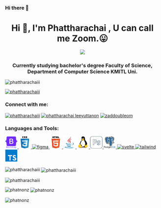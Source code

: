 ### Hi there 👋
<h1 align="center">Hi 👋, I'm Phattharachai , U can call me Zoom.😛</h1>
<div id="header" align="center">
  <img src="https://media.giphy.com/media/M9gbBd9nbDrOTu1Mqx/giphy.gif" width="100"/>
</div>
<h3 align="center">Currently studying bachelor's degree Faculty of Science, Department of Computer Science KMITL Uni.</h3>

<p align="left"> <img src="https://komarev.com/ghpvc/?username=phattharachaiii&label=Profile%20views&color=0e75b6&style=flat" alt="phattharachaiii" /> </p>

<p align="left"> <a href="https://github.com/ryo-ma/github-profile-trophy"><img src="https://github-profile-trophy.vercel.app/?username=phattharachaiii" alt="phattharachaiii" /></a> </p>

<h3 align="left">Connect with me:</h3>
<p align="left">
<a href="https://codepen.io/phattharachaiii" target="blank"><img align="center" src="https://raw.githubusercontent.com/rahuldkjain/github-profile-readme-generator/master/src/images/icons/Social/codepen.svg" alt="phattharachaiii" height="30" width="40" /></a>
<a href="https://fb.com/phattharachai leeyuttanon" target="blank"><img align="center" src="https://raw.githubusercontent.com/rahuldkjain/github-profile-readme-generator/master/src/images/icons/Social/facebook.svg" alt="phattharachai leeyuttanon" height="30" width="40" /></a>
<a href="https://instagram.com/zaddoubleom" target="blank"><img align="center" src="https://raw.githubusercontent.com/rahuldkjain/github-profile-readme-generator/master/src/images/icons/Social/instagram.svg" alt="zaddoubleom" height="30" width="40" /></a>
</p>

<h3 align="left">Languages and Tools:</h3>
<p align="left"> <a href="https://getbootstrap.com" target="_blank" rel="noreferrer"> <img src="https://raw.githubusercontent.com/devicons/devicon/master/icons/bootstrap/bootstrap-plain-wordmark.svg" alt="bootstrap" width="40" height="40"/> </a> <a href="https://www.w3schools.com/css/" target="_blank" rel="noreferrer"> <img src="https://raw.githubusercontent.com/devicons/devicon/master/icons/css3/css3-original-wordmark.svg" alt="css3" width="40" height="40"/> </a> <a href="https://www.figma.com/" target="_blank" rel="noreferrer"> <img src="https://www.vectorlogo.zone/logos/figma/figma-icon.svg" alt="figma" width="40" height="40"/> </a> <a href="https://www.w3.org/html/" target="_blank" rel="noreferrer"> <img src="https://raw.githubusercontent.com/devicons/devicon/master/icons/html5/html5-original-wordmark.svg" alt="html5" width="40" height="40"/> </a> <a href="https://www.java.com" target="_blank" rel="noreferrer"> <img src="https://raw.githubusercontent.com/devicons/devicon/master/icons/java/java-original.svg" alt="java" width="40" height="40"/> </a> <a href="https://www.linux.org/" target="_blank" rel="noreferrer"> <img src="https://raw.githubusercontent.com/devicons/devicon/master/icons/linux/linux-original.svg" alt="linux" width="40" height="40"/> </a> <a href="https://www.photoshop.com/en" target="_blank" rel="noreferrer"> <img src="https://raw.githubusercontent.com/devicons/devicon/master/icons/photoshop/photoshop-line.svg" alt="photoshop" width="40" height="40"/> </a> <a href="https://www.postgresql.org" target="_blank" rel="noreferrer"> <img src="https://raw.githubusercontent.com/devicons/devicon/master/icons/postgresql/postgresql-original-wordmark.svg" alt="postgresql" width="40" height="40"/> </a> <a href="https://svelte.dev" target="_blank" rel="noreferrer"> <img src="https://upload.wikimedia.org/wikipedia/commons/1/1b/Svelte_Logo.svg" alt="svelte" width="40" height="40"/> </a> <a href="https://tailwindcss.com/" target="_blank" rel="noreferrer"> <img src="https://www.vectorlogo.zone/logos/tailwindcss/tailwindcss-icon.svg" alt="tailwind" width="40" height="40"/> </a> <a href="https://www.typescriptlang.org/" target="_blank" rel="noreferrer"> <img src="https://raw.githubusercontent.com/devicons/devicon/master/icons/typescript/typescript-original.svg" alt="typescript" width="40" height="40"/> </a> </p>

<p><img align="left" src="https://github-readme-stats.vercel.app/api/top-langs?username=phattharachaiii&show_icons=true&locale=en&layout=compact" alt="phattharachaiii" /></p>

<p>&nbsp;<img align="center" src="https://github-readme-stats.vercel.app/api?username=phattharachaiii&show_icons=true&locale=en" alt="phattharachaiii" /></p>

<p><img align="center" src="https://github-readme-streak-stats.herokuapp.com/?user=phattharachaiii&" alt="phattharachaiii" /></p>
<p><img align="left" src="https://github-readme-stats.vercel.app/api/top-langs?username=phatnonz&show_icons=true&locale=en&layout=compact" alt="phatnonz" /></p>

<p>&nbsp;<img align="center" src="https://github-readme-stats.vercel.app/api?username=phatnonz&show_icons=true&locale=en" alt="phatnonz" /></p>

<p><img align="center" src="https://github-readme-streak-stats.herokuapp.com/?user=phatnonz&" alt="phatnonz" /></p>

